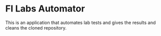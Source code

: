 # FI Labs Automator
This is an application that automates lab tests and gives the results and cleans the cloned repository.
